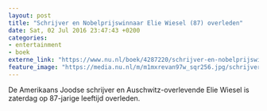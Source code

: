 ```yaml
---
layout: post
title: "Schrijver en Nobelprijswinnaar Elie Wiesel (87) overleden"
date: Sat, 02 Jul 2016 23:47:43 +0200
categories: 
- entertainment 
- boek 
externe_link: "https://www.nu.nl/boek/4287220/schrijver-en-nobelprijswinnaar-elie-wiesel-87-overleden.html"
feature_image: "https://media.nu.nl/m/m1mxrevan97w_sqr256.jpg/schrijver-en-nobelprijswinnaar-elie-wiesel-87-overleden.jpg"
---
```


De Amerikaans Joodse schrijver en Auschwitz-overlevende Elie Wiesel is zaterdag op 87-jarige leeftijd overleden.&nbsp;
